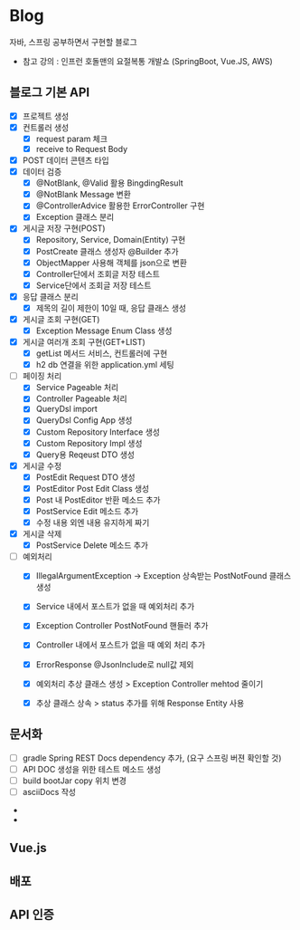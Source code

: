 # Blog
자바, 스프링 공부하면서 구현할 블로그
- 참고 강의 : 인프런 호돌맨의 요절복통 개발쇼 (SpringBoot, Vue.JS, AWS)

## 블로그 기본 API
- [x] 프로젝트 생성
- [x] 컨트롤러 생성
    - [x] request param 체크
    - [x] receive to Request Body
- [x] POST 데이터 콘텐츠 타입
- [x] 데이터 검증
  - [x] @NotBlank, @Valid 활용 BingdingResult
  - [x] @NotBlank Message 변환
  - [x] @ControllerAdvice 활용한 ErrorController 구현
   - [x] Exception 클래스 분리
- [x] 게시글 저장 구현(POST)
  - [x] Repository, Service, Domain(Entity) 구현
  - [x] PostCreate 클래스 생성자 @Builder 추가
  - [x] ObjectMapper 사용해 객체를 json으로 변환
  - [x] Controller단에서 조회글 저장 테스트
  - [x] Service단에서 조회글 저장 테스트
- [x] 응답 클래스 분리
  - [x] 제목의 길이 제한이 10일 때, 응답 클래스 생성
- [x] 게시글 조회 구현(GET)
  - [x] Exception Message Enum Class 생성
- [x] 게시글 여러개 조회 구현(GET+LIST)
  - [x] getList 메서드 서비스, 컨트롤러에 구현
  - [x] h2 db 연결을 위한 application.yml 세팅
- [ ] 페이징 처리
  - [x] Service Pageable 처리
  - [x] Controller Pageable 처리
  - [x] QueryDsl import
  - [x] QueryDsl Config App 생성
  - [x] Custom Repository Interface 생성
  - [x] Custom Repository Impl 생성
  - [x] Query용 Reqeust DTO 생성
- [x] 게시글 수정
  - [x] PostEdit Request DTO 생성
  - [x] PostEditor Post Edit Class 생성
  - [x] Post 내 PostEditor 반환 메소드 추가
  - [x] PostService Edit 메소드 추가
  - [x] 수정 내용 외엔 내용 유지하게 짜기
- [x] 게시글 삭제
  - [x] PostService Delete 메소드 추가
- [ ] 예외처리
  - [x] IllegalArgumentException -> Exception 상속받는 PostNotFound 클래스 생성
  - [x] Service 내에서 포스트가 없을 때 예외처리 추가
  - [x] Exception Controller PostNotFound 핸들러 추가
  - [x] Controller 내에서 포스트가 없을 때 예외 처리 추가
  - [x] ErrorResponse @JsonInclude로 null값 제외
  - [x] 예외처리 추상 클래스 생성 > Exception Controller mehtod 줄이기
  - [x] 추상 클래스 상속 > status 추가를 위해 Response Entity 사용
  

## 문서화
- [ ] gradle Spring REST Docs dependency 추가, (요구 스프링 버젼 확인할 것)
- [ ] API DOC 생성을 위한 테스트 메소드 생성
- [ ] build bootJar copy 위치 변경
- [ ] asciiDocs 작성
- 
- 

## Vue.js

## 배포

## API 인증